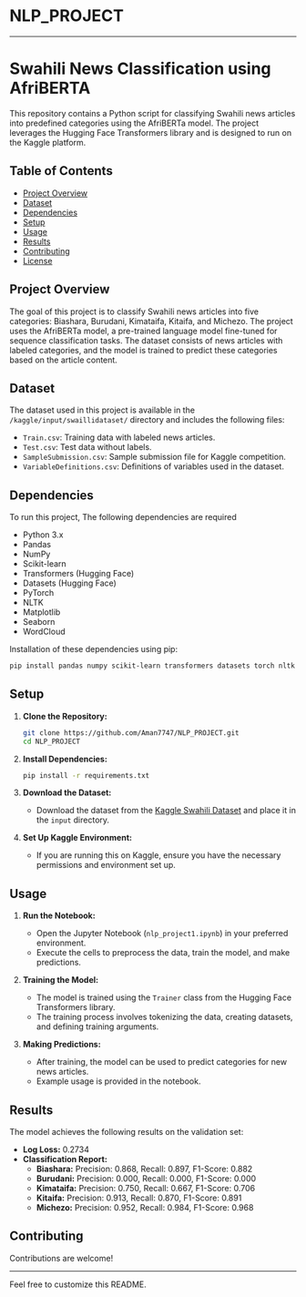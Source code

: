 # NLP_PROJECT
---

# Swahili News Classification using AfriBERTA

This repository contains a Python script for classifying Swahili news articles into predefined categories using the AfriBERTa model. The project leverages the Hugging Face Transformers library and is designed to run on the Kaggle platform.

## Table of Contents
- [Project Overview](#project-overview)
- [Dataset](#dataset)
- [Dependencies](#dependencies)
- [Setup](#setup)
- [Usage](#usage)
- [Results](#results)
- [Contributing](#contributing)
- [License](#license)

## Project Overview
The goal of this project is to classify Swahili news articles into five categories: Biashara, Burudani, Kimataifa, Kitaifa, and Michezo. The project uses the AfriBERTa model, a pre-trained language model fine-tuned for sequence classification tasks. The dataset consists of news articles with labeled categories, and the model is trained to predict these categories based on the article content.

## Dataset
The dataset used in this project is available in the `/kaggle/input/swaillidataset/` directory and includes the following files:
- `Train.csv`: Training data with labeled news articles.
- `Test.csv`: Test data without labels.
- `SampleSubmission.csv`: Sample submission file for Kaggle competition.
- `VariableDefinitions.csv`: Definitions of variables used in the dataset.

## Dependencies
To run this project, The following dependencies are required
- Python 3.x
- Pandas
- NumPy
- Scikit-learn
- Transformers (Hugging Face)
- Datasets (Hugging Face)
- PyTorch
- NLTK
- Matplotlib
- Seaborn
- WordCloud

Installation of these dependencies using pip:
```bash
pip install pandas numpy scikit-learn transformers datasets torch nltk matplotlib seaborn wordcloud
```

## Setup
1. **Clone the Repository:**
   ```bash
   git clone https://github.com/Aman7747/NLP_PROJECT.git
   cd NLP_PROJECT
   ```

2. **Install Dependencies:**
   ```bash
   pip install -r requirements.txt
   ```

3. **Download the Dataset:**
   - Download the dataset from the [Kaggle Swahili Dataset](https://www.kaggle.com/datasets/yourdatasetlink) and place it in the `input` directory.

4. **Set Up Kaggle Environment:**
   - If you are running this on Kaggle, ensure you have the necessary permissions and environment set up.

## Usage
1. **Run the Notebook:**
   - Open the Jupyter Notebook (`nlp_project1.ipynb`) in your preferred environment.
   - Execute the cells to preprocess the data, train the model, and make predictions.

2. **Training the Model:**
   - The model is trained using the `Trainer` class from the Hugging Face Transformers library.
   - The training process involves tokenizing the data, creating datasets, and defining training arguments.

3. **Making Predictions:**
   - After training, the model can be used to predict categories for new news articles.
   - Example usage is provided in the notebook.

## Results
The model achieves the following results on the validation set:
- **Log Loss:** 0.2734
- **Classification Report:**
  - **Biashara:** Precision: 0.868, Recall: 0.897, F1-Score: 0.882
  - **Burudani:** Precision: 0.000, Recall: 0.000, F1-Score: 0.000
  - **Kimataifa:** Precision: 0.750, Recall: 0.667, F1-Score: 0.706
  - **Kitaifa:** Precision: 0.913, Recall: 0.870, F1-Score: 0.891
  - **Michezo:** Precision: 0.952, Recall: 0.984, F1-Score: 0.968

## Contributing
Contributions are welcome!

---
Feel free to customize this README.
